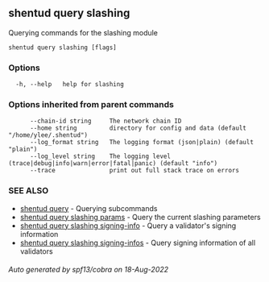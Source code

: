 ## shentud query slashing

Querying commands for the slashing module

```
shentud query slashing [flags]
```

### Options

```
  -h, --help   help for slashing
```

### Options inherited from parent commands

```
      --chain-id string     The network chain ID
      --home string         directory for config and data (default "/home/ylee/.shentud")
      --log_format string   The logging format (json|plain) (default "plain")
      --log_level string    The logging level (trace|debug|info|warn|error|fatal|panic) (default "info")
      --trace               print out full stack trace on errors
```

### SEE ALSO

* [shentud query](shentud_query.md)	 - Querying subcommands
* [shentud query slashing params](shentud_query_slashing_params.md)	 - Query the current slashing parameters
* [shentud query slashing signing-info](shentud_query_slashing_signing-info.md)	 - Query a validator's signing information
* [shentud query slashing signing-infos](shentud_query_slashing_signing-infos.md)	 - Query signing information of all validators

###### Auto generated by spf13/cobra on 18-Aug-2022
